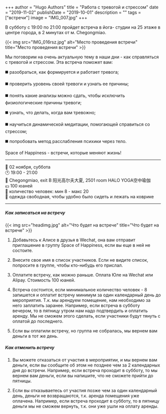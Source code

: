 +++
author = "Hugo Authors"
title = "Работа с тревогой и стрессом"
date = "2019-11-02"
publishDate = "2019-10-01"
description = ""
tags = ["встречи"]
image = "IMG_007.jpg"
+++

В субботу с 19:00 по 21:00 пройдет встреча в йога- студии на 25 этаже в центре города, в 2 минутах от м. Chegongmiao.

{{< img src="IMG_016rsz.jpg" alt="Место проведения встречи" title="Место проведения встречи" >}} <!-- class="small-img" -->

Мы поговорим на очень актуальную тему в наши дни - как справляться с тревогой и стрессом. Эта встреча поможет вам:

:black_medium_square: разобраться, как формируется и работает тревога;

:black_medium_square: проверить уровень своей тревоги и узнать ее причины;

:black_medium_square: понять какие анализы можно сдать, чтобы исключить физиологические причины тревоги;

:black_medium_square: узнать, что делать, когда вам тревожно;

:black_medium_square: научиться динамической медитации, помогающей справиться со стрессом;

:black_medium_square: попробовать метод расслабления психики через тело.


Space of Happiness - встречи, которые меняют жизнь! 

---


:calendar: 02 ноября, суббота \
:clock1: 19:00 - 21:00 \
:round_pushpin: Chegongmiao, exit B
阳光高尔夫大夏, 2501 room
HALO YOGA空中瑜伽 \
:yen: 100 юаней \
:dancers: количество человек: мин 8 - макс 20 \
:running_shirt_with_sash: одежда свободная, чтобы удобно было сидеть и лежать на коврике

---

#####  Как записаться на встречу

{{< img src="headimg.jpg" alt="Что будет на встрече" title="Что будет на встрече" >}} <!-- class="small-img" -->

1. Добавьтесь к Алисе в друзья в Wechat, она вам отправит приглашение в группу Space of Happiness, если вы еще в ней не состоите.

2. Внесите свое имя в список участников. Если не видите список, попросите в группе, чтобы кто-нибудь его прислал.

3. Оплатите встречу, как можно раньше. Оплата Юле на Wechat или Alipay. Стоимость 100 юаней.

4. Встреча состоится, если минимальное количество человек - 8 запишется и оплатит встречу минимум за один календарный день до мероприятия. Т.к. мы арендуем помещение, нам необходимо за него заплатить заранее. Например, если встреча в субботу вечером, то в пятницу утром нам надо подтвердить и оплатить аренду. Мы не сможем этого сделать, если участники будут тянуть с оплатой до последнего.

5. Если вы оплатили встречу, но группа не собралась, мы вернем вам деньги в тот же день.

#####  Как отменить встречу

1. Вы можете отказаться от участия в мероприятии, и мы вернем вам деньги, если вы сообщите об этом не позднее чем за 2 календарных дня до встречи. Например, если встреча проходит в субботу, то мы вернем вам деньги, если вы напишите, что не сможете прийти до пятницы.

2. Если вы отказываетесь от участия позже чем за один календарный день, деньги не возвращаются, т.к. аренда помещения уже оплачена. Например, если встреча проходит в субботу, то в пятницу деньги мы не сможем вернуть, т.к. они уже ушли на оплату аренды.